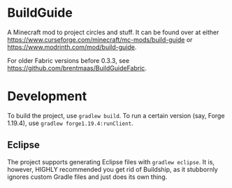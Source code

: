 # BuildGuide
A Minecraft mod to project circles and stuff. It can be found over at either https://www.curseforge.com/minecraft/mc-mods/build-guide or https://www.modrinth.com/mod/build-guide.

For older Fabric versions before 0.3.3, see https://github.com/brentmaas/BuildGuideFabric.

# Development
To build the project, use `gradlew build`. To run a certain version (say, Forge 1.19.4), use `gradlew forge1.19.4:runClient`.

## Eclipse
The project supports generating Eclipse files with `gradlew eclipse`. It is, however, HIGHLY recommended you get rid of Buildship, as it stubbornly ignores custom Gradle files and just does its own thing.